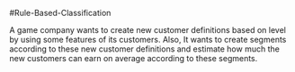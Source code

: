 #Rule-Based-Classification

  A game company wants to create new customer definitions based on level by using some features of its customers. Also, It wants to create segments according to these new customer definitions and estimate how much the new customers can earn on average according to these segments.
